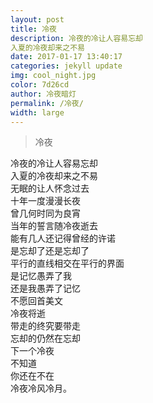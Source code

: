 ```yaml
---  
layout: post  
title: 冷夜  
description: 冷夜的冷让人容易忘却  
入夏的冷夜却来之不易  
date: 2017-01-17 13:40:17
categories: jekyll update  
img: cool_night.jpg    
color: 7d26cd    
author: 冷夜暗灯  
permalink: /冷夜/  
width: large  
---  
```


>冷夜  

冷夜的冷让人容易忘却  
入夏的冷夜却来之不易  
无眠的让人怀念过去  
十年一度漫漫长夜  
曾几何时同为良宵  
当年的誓言随冷夜逝去  
能有几人还记得曾经的许诺    
是忘却了还是忘却了  
平行的直线相交在平行的界面  
是记忆愚弄了我  
还是我愚弄了记忆  
不愿回首美文  
冷夜将逝  
带走的终究要带走  
忘却的仍然在忘却  
下一个冷夜  
不知道  
你还在不在  
冷夜冷风冷月。  
